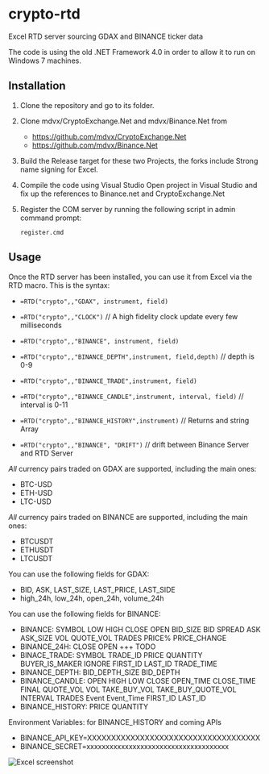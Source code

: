# crypto-rtd
Excel RTD server sourcing GDAX and BINANCE ticker data

The code is using the old .NET Framework 4.0 in order to allow it
to run on Windows 7 machines.

## Installation
1. Clone the repository and go to its folder.
2. Clone mdvx/CryptoExchange.Net and mdvx/Binance.Net from
	* https://github.com/mdvx/CryptoExchange.Net
	* https://github.com/mdvx/Binance.Net
3. Build the Release target for these two Projects, the forks include Strong name signing for Excel.

4. Compile the code using Visual Studio
   Open project in Visual Studio and fix up the references to Binance.net and CryptoExchange.Net

5. Register the COM server by running the following script in admin command prompt:
   
   `register.cmd`

## Usage

Once the RTD server has been installed, you can use it from Excel via the RTD macro.
This is the syntax:

* `=RTD("crypto",,"GDAX", instrument, field)`

* `=RTD("crypto",,"CLOCK")` // A high fidelity clock update every few milliseconds

* `=RTD("crypto",,"BINANCE", instrument, field)`
* `=RTD("crypto",,"BINANCE_DEPTH",instrument, field,depth)` // depth is 0-9
* `=RTD("crypto",,"BINANCE_TRADE",instrument, field)`
* `=RTD("crypto",,"BINANCE_CANDLE",instrument, interval, field)`   // interval is 0-11
* `=RTD("crypto",,"BINANCE_HISTORY",instrument)` // Returns and string Array
* `=RTD("crypto",,"BINANCE", "DRIFT")` // drift between Binance Server and RTD Server

*All* currency pairs traded on GDAX are supported, including the main ones:
* BTC-USD
* ETH-USD
* LTC-USD

*All* currency pairs traded on BINANCE are supported, including the main ones:
* BTCUSDT
* ETHUSDT
* LTCUSDT

You can use the following fields for GDAX:
* BID, ASK, LAST_SIZE, LAST_PRICE, LAST_SIDE
* high_24h, low_24h, open_24h, volume_24h

You can use the following fields for BINANCE:
* BINANCE: SYMBOL	LOW	HIGH	CLOSE	OPEN	BID_SIZE	BID	SPREAD	ASK	ASK_SIZE	VOL	QUOTE_VOL	TRADES	PRICE%	PRICE_CHANGE
* BINANCE_24H: CLOSE	OPEN +++ TODO
* BINACE_TRADE: SYMBOL	TRADE_ID	PRICE	QUANTITY	BUYER_IS_MAKER	IGNORE	FIRST_ID	LAST_ID	TRADE_TIME
* BINANCE_DEPTH: BID_DEPTH_SIZE	BID_DEPTH
* BINANCE_CANDLE: OPEN	HIGH	LOW	CLOSE	OPEN_TIME	CLOSE_TIME	FINAL	QUOTE_VOL	VOL	TAKE_BUY_VOL	TAKE_BUY_QUOTE_VOL	INTERVAL	TRADES	Event	Event_Time	FIRST_ID	LAST_ID
* BINANCE_HISTORY: PRICE    QUANTITY

Environment Variables: for BINANCE_HISTORY and coming APIs
* BINANCE_API_KEY=XXXXXXXXXXXXXXXXXXXXXXXXXXXXXXXXXXXX
* BINANCE_SECRET=xxxxxxxxxxxxxxxxxxxxxxxxxxxxxxxxxxxxx


![Excel screenshot](doc/crypto-rtd-excel.png)

